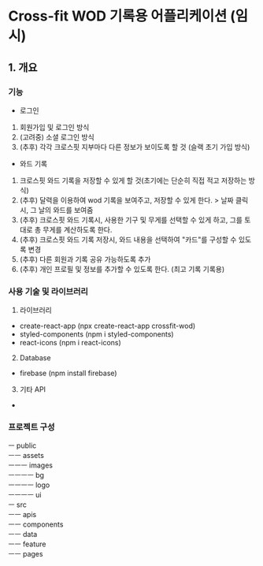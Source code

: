 # Cross-fit WOD 기록용 어플리케이션 (임시)

## 1. 개요

### 기능
- 로그인
1. 회원가입 및 로그인 방식
2. (고려중) 소셜 로그인 방식
3. (추후) 각각 크로스핏 지부마다 다른 정보가 보이도록 할 것 (슬랙 초기 가입 방식)

- 와드 기록
1. 크로스핏 와드 기록을 저장할 수 있게 할 것(초기에는 단순히 직접 적고 저장하는 방식)
2. (추후) 달력을 이용하여 wod 기록을 보여주고, 저장할 수 있게 한다. > 날짜 클릭시, 그 날의 와드를 보여줌
3. (추후) 크로스핏 와드 기록시, 사용한 기구 및 무게를 선택할 수 있게 하고, 그를 토대로 총 무게를 계산하도록 한다.
4. (추후) 크로스핏 와드 기록 저장시, 와드 내용을 선택하여 "카드"를 구성할 수 있도록 변경
5. (추후) 다른 회원과 기록 공유 가능하도록 추가
6. (추후) 개인 프로필 및 정보를 추가할 수 있도록 한다. (최고 기록 기록용)

### 사용 기술 및 라이브러리
1. 라이브러리
 - create-react-app (npx create-react-app crossfit-wod)
 - styled-components (npm i styled-components)
 - react-icons (npm i react-icons)
2. Database
 - firebase (npm install firebase)
3. 기타 API
 - 

### 프로젝트 구성
 ㅡ public  
 ㅡㅡ assets  
 ㅡㅡㅡ images  
 ㅡㅡㅡㅡ bg  
 ㅡㅡㅡㅡ logo  
 ㅡㅡㅡㅡ ui  
 ㅡ src  
 ㅡㅡ apis  
 ㅡㅡ components  
 ㅡㅡ data  
 ㅡㅡ feature  
 ㅡㅡ pages  